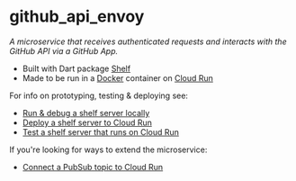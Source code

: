 # github_api_envoy

*A microservice that receives authenticated requests and interacts with the GitHub API via a GitHub App.*

- Built with Dart package [Shelf]
- Made to be run in a [Docker] container on [Cloud Run]

For info on prototyping, testing & deploying see:

- [Run & debug a shelf server locally]
- [Deploy a shelf server to Cloud Run]
- [Test a shelf server that runs on Cloud Run]

If you're looking for ways to extend the microservice:

- [Connect a PubSub topic to Cloud Run]

[Shelf]: https://pub.dev/packages/shelf
[Docker]: https://www.docker.com/
[Cloud Run]: https://cloud.google.com/run
[Connect a PubSub topic to Cloud Run]: https://reference-material.notion.site/Connect-a-PubSub-topic-to-Cloud-Run-fd91b07419d5434bbf1e92b95b3b0930
[Run & debug a shelf server locally]: https://reference-material.notion.site/Run-debug-a-shelf-server-locally-b80329316e444cb2baa9c199ceafdfed
[Deploy a shelf server to Cloud Run]: https://reference-material.notion.site/Deploy-a-shelf-server-to-Cloud-Run-c060399528d344ab87fca6d0aa26e90d
[Test a shelf server that runs on Cloud Run]: https://reference-material.notion.site/Test-a-shelf-server-that-runs-on-Cloud-Run-96d7921e07314956bcf6878d774732fb
